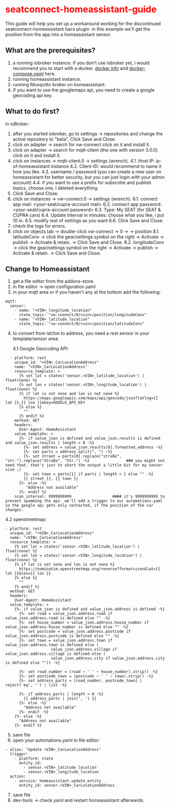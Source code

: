 <h1 style="color:red;">seatconnect-homeassistant-guide</h1>

This guide will help you set up a workaround working for the discontinued seatconnect-homeassistant hacs plugin. in this example we'll get the position from the app into a homeassistant sensor.

<h2>What are the prerequisites?</h2>

1. a running iobroker instance. if you don't use iobroker yet, i would recommend you to start with a docker. [docker info](https://github.com/fl0rian089/seatconnect-homeassistant-guide/blob/559574e83d42ea139ee2996001be88bb751de456/iobroker/dockerinfo.md) and [docker-compose.yaml](https://github.com/fl0rian089/seatconnect-homeassistant-guide/blob/19b6942bb7ca6d367960255cc2ebefc1f0d6963a/iobroker/docker-compose.yaml) here.
2. running homeassistant instance.
3. running Mosquitto broker on homeassistant.
4. If you want to use the googlemaps api, you need to create a google geocoding api key.

<h2>What to do first?</h2>

in ioBroker:
1. after you started iobroker, go to settings -> repositories and change the active repository to "beta", Click Save and Close.
2. click on adapter -> search for vw-connect click on it and install it.
3. click on adapter -> search for mqtt-client (the one with version 3.0.0) click on it and install it.
4. click on instances -> mqtt-client.0 -> settings (wrench).
   4.1. Host IP: ip-of-homeassistant instance
   4.2. Client-ID: would recommend to name it how you like.
   4.3. username / password (you can create a new user on homeassistant for better security, but you can just login with your admin account)
   4.4. if you want to use a prefix for subscribe and publish topics, choose one, I deleted everything.
5. Click Save and Close.
6. click on instances -> vw-connect.0 -> settings (wrench).
  6.1. connect app mail: <your-seat/cupra-account mail>
  6.2. connect app password: <your-seat/cupra-account password>
  6.3. Type: My SEAT (for SEAT & CUPRA cars)
  6.4. Update interval in minutes: choose what you like, i put 10 in.
  6.5. modify rest of settings as you want
  6.6. Click Save and Close.
7. check the logs for errors.
8. click on objects tab -> double-click vw-connect -> 0 -> <your-vin> -> position
  8.1. latitudeConv -> click the gear/settings symbol on the right -> Activate -> publish -> Activate & retain. -> Click Save and Close.
  8.2. longitudeConv -> click the gear/settings symbol on the right -> Activate -> publish -> Activate & retain. -> Click Save and Close.

<h2>Change to Homeassistant</h2>

1. get a file editor from the addons-store.
2. in file editor -> open configuration.yaml
3. in your mqtt area or if you haven't any at the bottom add the following:
```
mqtt:
  sensor:
    - name: "<VIN>_longitude_location"
      state_topic: "vw-connect/0/<vin>/position/longitudeConv"
    - name: "<VIN>_latitude_location"
      state_topic: "vw-connect/0/<vin>/position/latitudeConv"
```
4. to convert from lat/lon to address, you need a rest sensor in your template/sensor area:

   4.1 Google Geocoding API:
```     
  - platform: rest
    unique_id: "<VIN>_CarLocationAddress"
    name: "<VIN>_CarLocationAddress"
    resource_template: >
      {% set lat = states('sensor.<VIN>_latitude_location') | float(none) %}
      {% set lon = states('sensor.<VIN>_longitude_location') | float(none) %}
      {% if lat is not none and lon is not none %}
        https://maps.googleapis.com/maps/api/geocode/json?latlng={{ lat }},{{ lon }}&key=GOOGLE_API_KEY
      {% else %}
        ""
      {% endif %}
    method: GET
    headers:
      User-Agent: HomeAssistant
    value_template: >
      {%- if value_json is defined and value_json.results is defined and value_json.results | length > 0 -%}
        {%- set address = value_json.results[0].formatted_address -%}
        {%- set parts = address.split(", ") -%}
        {%- set street = parts[0].replace("straße", "str.").replace("Straße", "Str.") -%}                ### you might not need that. that's just to short the output a little bit for my sensor size ;)
        {%- set town = parts[1] if parts | length > 1 else "" -%}
        {{ street }}, {{ town }}
      {%- else -%}
         "Address not available"
      {%- endif %}
    scan_interval: 9999999999                  #### it's 9999999999 to prevent spamming the api. we'll add a trigger to our automations.yaml so the google api gets only contacted, if the position of the car changes.
```

  
   4.2 openstreetmap:
```     
- platform: rest
  unique_id: "<VIN>_CarLocationAddress"
  name: "<VIN>_CarLocationAddress"
  resource_template: >
    {% set lat = states('sensor.<VIN>_latitude_location') | float(none) %}
    {% set lon = states('sensor.<VIN>_longitude_location') | float(none) %}
    {% if lat is not none and lon is not none %}
      https://nominatim.openstreetmap.org/reverse?format=json&lat={{ lat }}&lon={{ lon }}
    {% else %}
      ""
    {% endif %}
  method: GET
  headers:
    User-Agent: HomeAssistant
  value_template: >
    {%- if value_json is defined and value_json.address is defined -%}
      {%- set road = value_json.address.road if value_json.address.road is defined else "" -%}
      {%- set house_number = value_json.address.house_number if value_json.address.house_number is defined else "" -%}
      {%- set postcode = value_json.address.postcode if value_json.address.postcode is defined else "" -%}
      {%- set town = value_json.address.town if value_json.address.town is defined else (
                    value_json.address.village if value_json.address.village is defined else (
                    value_json.address.city if value_json.address.city is defined else "")) -%}
      
      {%- set road_number = (road ~ ' ' ~ house_number).strip() -%}
      {%- set postcode_town = (postcode ~ ' ' ~ town).strip() -%}
      {%- set address_parts = [road_number, postcode_town] | reject('eq', '') | list -%}

      {%- if address_parts | length > 0 -%}
        {{ address_parts | join(', ') }}
      {%- else -%}
        "Address not available"
      {%- endif -%}
    {%- else -%}
      "Address not available"
    {%- endif %}

```
5. save file
6. open your automations.yaml in file editor:
```
- alias: "Update <VIN>_CarLocationAddress"
  trigger:
    - platform: state
      entity_id:
        - sensor.<VIN>_latitude_location
        - sensor.<VIN>_longitude_location
  action:
    - service: homeassistant.update_entity
      entity_id: sensor.<VIN>_CarLocationAddress
```
7. save file
8. dev-tools -> check yaml and restart homeassistant afterwards.
